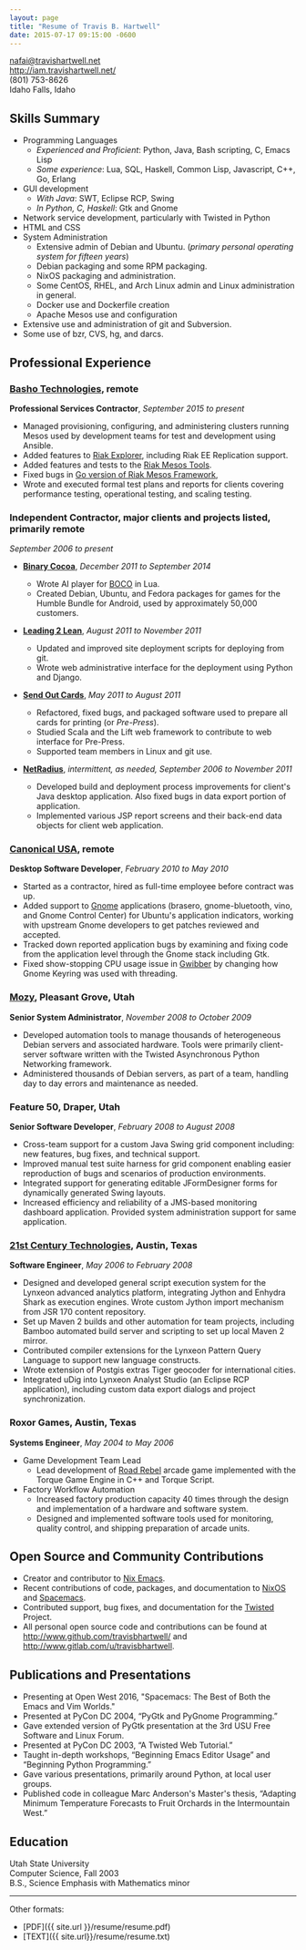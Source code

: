 ```yaml
---
layout: page
title: "Resume of Travis B. Hartwell"
date: 2015-07-17 09:15:00 -0600
---
```


<nafai@travishartwell.net>  
<http://iam.travishartwell.net/>  
(801) 753-8626  
Idaho Falls, Idaho  


## Skills Summary
 + Programming Languages
     - _Experienced and Proficient_: Python, Java, Bash scripting, C, Emacs Lisp
     - _Some experience_: Lua, SQL, Haskell, Common Lisp, Javascript, C++, Go, Erlang
 + GUI development
     - _With Java_: SWT, Eclipse RCP, Swing
     - _In Python, C, Haskell_: Gtk and Gnome
 + Network service development, particularly with Twisted in Python
 + HTML and CSS
 + System Administration
     - Extensive admin of Debian and Ubuntu. (_primary personal operating system for fifteen years_)
     - Debian packaging and some RPM packaging.
     - NixOS packaging and administration.
     - Some CentOS, RHEL, and Arch Linux admin and Linux administration in general.
     - Docker use and Dockerfile creation
     - Apache Mesos use and configuration
 + Extensive use and administration of git and Subversion.
 + Some use of bzr, CVS, hg, and darcs.

## Professional Experience

### [Basho Technologies](http://www.basho.com/), remote
**Professional Services Contractor**, _September 2015 to present_

 + Managed provisioning, configuring, and administering clusters running Mesos used by development teams for test and development using Ansible.
 + Added features to [Riak Explorer](https://github.com/basho-labs/riak_explorer), including Riak EE Replication support.
 + Added features and tests to the [Riak Mesos Tools](https://github.com/basho-labs/riak-mesos-tools).
 + Fixed bugs in [Go version of Riak Mesos Framework](https://github.com/basho-labs/riak-mesos-legacy),
 + Wrote and executed formal test plans and reports for clients covering performance testing, operational testing, and scaling testing.

### Independent Contractor, major clients and projects listed, primarily remote
_September 2006 to present_

 + **[Binary Cocoa](http://www.binarycocoa.com/)**, _December 2011 to September 2014_
     - Wrote AI player for [BOCO](http://www.bocogame.com/) in Lua.
     - Created Debian, Ubuntu, and Fedora packages for games for the Humble Bundle for Android, used by approximately 50,000 customers.
     
 + **[Leading 2 Lean](http://www.leading2lean.com/)**, _August 2011 to November 2011_
     - Updated and improved site deployment scripts for deploying from git.
     - Wrote web administrative interface for the deployment using Python and Django.
     
 + **[Send Out Cards](http://www.sendoutcards.com/)**, _May 2011 to August 2011_
     - Refactored, fixed bugs, and packaged software used to prepare all cards for printing (or _Pre-Press_).
     - Studied Scala and the Lift web framework to contribute to web interface for Pre-Press.
     - Supported team members in Linux and git use.
     
 + **[NetRadius](http://www.netradius.com/)**, _intermittent, as needed, September 2006 to November 2011_
     - Developed build and deployment process improvements for client's Java desktop application. Also fixed bugs in data export portion of application.
     - Implemented various JSP report screens and their back-end data objects for client web application.
    
### [Canonical USA](http://www.canonical.com/), remote
**Desktop Software Developer**, _February 2010 to May 2010_

 + Started as a contractor, hired as full-time employee before contract was up.
 + Added support to [Gnome](http://www.gnome.org/) applications (brasero, gnome-bluetooth, vino, and Gnome Control Center) for Ubuntu's application indicators, working with upstream Gnome developers to get patches reviewed and accepted.
 + Tracked down reported application bugs by examining and fixing code from the application level through the Gnome stack including Gtk.
 + Fixed show-stopping CPU usage issue in [Gwibber](http://www.gwibber.com/) by changing how Gnome Keyring was used with threading.

### [Mozy](http://www.mozy.com/), Pleasant Grove, Utah
**Senior System Administrator**, _November 2008 to October 2009_

 + Developed automation tools to manage thousands of heterogeneous Debian servers and associated hardware. Tools were primarily client-server software written with the Twisted Asynchronous Python Networking framework.
 + Administered thousands of Debian servers, as part of a team, handling day to day errors and maintenance as needed.

### Feature 50, Draper, Utah
**Senior Software Developer**, _February 2008 to August 2008_

 + Cross-team support for a custom Java Swing grid component including: new features, bug fixes, and technical support.
 + Improved manual test suite harness for grid component enabling easier reproduction of bugs and scenarios of production environments.
 + Integrated support for generating editable JFormDesigner forms for dynamically generated Swing layouts.
 + Increased efficiency and reliability of a JMS-based monitoring dashboard application. Provided system administration support for same application.

### [21st Century Technologies](http://www.21ct.com/), Austin, Texas
**Software Engineer**, _May 2006 to February 2008_

 + Designed and developed general script execution system for the Lynxeon advanced analytics platform, integrating Jython and Enhydra Shark as execution engines. Wrote custom Jython import mechanism from JSR 170 content repository.
 + Set up Maven 2 builds and other automation for team projects, including Bamboo automated build server and scripting to set up local Maven 2 mirror.
 + Contributed compiler extensions for the Lynxeon Pattern Query Language to support new language constructs.
 + Wrote extension of Postgis extras Tiger geocoder for international cities.
 + Integrated uDig into Lynxeon Analyst Studio (an Eclipse RCP application), including custom data export dialogs and project synchronization.

### Roxor Games, Austin, Texas
**Systems Engineer**, _May 2004 to May 2006_

 + Game Development Team Lead
     - Lead development of [Road Rebel](http://www.roadrebel.com/) arcade game implemented with the Torque Game Engine in C++ and Torque Script.
 + Factory Workflow Automation
     - Increased factory production capacity 40 times through the design and implementation of a hardware and software system.
     - Designed and implemented software tools used for monitoring, quality control, and shipping preparation of arcade units.

## Open Source and Community Contributions
 + Creator and contributor to [Nix Emacs](https://github.com/travisbhartwell/nix-emacs).
 + Recent contributions of code, packages, and documentation to [NixOS](http://www.nixos.org) and [Spacemacs](http://www.github.com/syl30bnr/spacemacs).
 + Contributed support, bug fixes, and documentation for the [Twisted](http://twistedmatrix.com) Project.
 + All personal open source code and contributions can be found at <http://www.github.com/travisbhartwell/> and <http://www.gitlab.com/u/travisbhartwell>.

## Publications and Presentations
 + Presenting at Open West 2016, "Spacemacs: The Best of Both the Emacs and Vim Worlds."
 + Presented at PyCon DC 2004, “PyGtk and PyGnome Programming.”
 + Gave extended version of PyGtk presentation at the 3rd USU Free Software and Linux Forum.
 + Presented at PyCon DC 2003, “A Twisted Web Tutorial.”
 + Taught in-depth workshops, “Beginning Emacs Editor Usage” and “Beginning Python Programming.”
 + Gave various presentations, primarily around Python, at local user groups.
 + Published code in colleague Marc Anderson's Master's thesis, “Adapting Minimum Temperature Forecasts to Fruit Orchards in the Intermountain West.”

## Education
Utah State University  
Computer Science, Fall 2003  
B.S., Science Emphasis with Mathematics minor  

---

Other formats:

 + [PDF]({{ site.url }}/resume/resume.pdf)
 + [TEXT]({{ site.url}}/resume/resume.txt)
